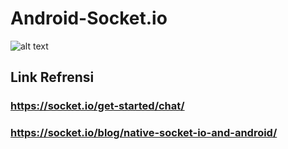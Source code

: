 # Android-Socket.io

![alt text](https://lh5.googleusercontent.com/G5nNAxs7Xlw2kHo6KuV7Ssc71f2nyyu-f9U7-FbI72G76Tzly1tjqZWKpFQqNtU_9-8wK-2KIRpXK7-u_x33=w1366-h647-rw)

## Link Refrensi
### https://socket.io/get-started/chat/
### https://socket.io/blog/native-socket-io-and-android/
